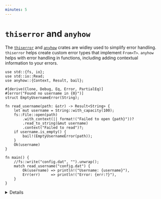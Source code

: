 ```yaml
---
minutes: 5
---
```


# `thiserror` and `anyhow`

The [`thiserror`](https://docs.rs/thiserror/) and
[`anyhow`](https://docs.rs/anyhow/) crates are widley used to simplify error
handling. `thiserror` helps create custom error types that implement `From<T>`.
`anyhow` helps with error handling in functions, including adding contextual
information to your errors.

```rust,editable,compile_fail
use std::{fs, io};
use std::io::Read;
use anyhow::{Context, Result, bail};

#[derive(Clone, Debug, Eq, Error, PartialEq)]
#[error("Found no username in {0}")]
struct EmptyUsernameError(String);

fn read_username(path: &str) -> Result<String> {
    let mut username = String::with_capacity(100);
    fs::File::open(path)
        .with_context(|| format!("Failed to open {path}"))?
        .read_to_string(&mut username)
        .context("Failed to read")?;
    if username.is_empty() {
        bail!(EmptyUsernameError(path));
    }
    Ok(username)
}

fn main() {
    //fs::write("config.dat", "").unwrap();
    match read_username("config.dat") {
        Ok(username) => println!("Username: {username}"),
        Err(err)     => println!("Error: {err:?}"),
    }
}
```

<details>

- The `Error` derive macro is provided by `thiserror`, and has lots of useful
  attributes like `#[error]` to help define a useful error type.
- `anyhow::Result<V>` is a type alias for `Result<V, anyhow::Error>`.
- `anyhow::Error` is essentially a wrapper around `Box<dyn Error>`. As such it's
  again generally not a good choice for the public API of a library, but is
  widely used in applications.
- Actual error type inside of it can be extracted for examination if necessary.
- Functionality provided by `anyhow::Result<T>` may be familiar to Go
  developers, as it provides similar usage patterns and ergonomics to
  `(T, error)` from Go.

</details>
